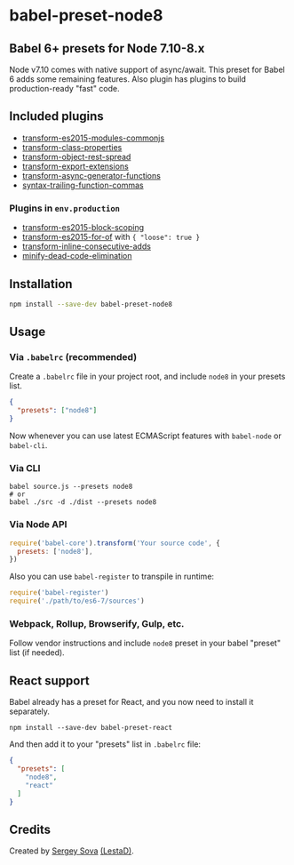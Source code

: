 # babel-preset-node8

## Babel 6+ presets for Node 7.10-8.x

Node v7.10 comes with native support of async/await. This preset for Babel 6 adds some remaining features.
Also plugin has plugins to build production-ready "fast" code.


## Included plugins

- [transform-es2015-modules-commonjs](http://babeljs.io/docs/plugins/transform-es2015-modules-commonjs)
- [transform-class-properties](http://babeljs.io/docs/plugins/transform-class-properties)
- [transform-object-rest-spread](http://babeljs.io/docs/plugins/transform-object-rest-spread)
- [transform-export-extensions](http://babeljs.io/docs/plugins/transform-export-extensions)
- [transform-async-generator-functions](http://babeljs.io/docs/plugins/transform-async-generator-functions)
- [syntax-trailing-function-commas](http://babeljs.io/docs/plugins/syntax-trailing-function-commas)

### Plugins in `env.production`

- [transform-es2015-block-scoping](http://babeljs.io/docs/plugins/transform-es2015-block-scoping)
- [transform-es2015-for-of](http://babeljs.io/docs/plugins/transform-es2015-for-of) with `{ "loose": true }`
- [transform-inline-consecutive-adds](http://babeljs.io/docs/plugins/transform-inline-consecutive-adds)
- [minify-dead-code-elimination](http://babeljs.io/docs/plugins/minify-dead-code-elimination)

## Installation

```bash
npm install --save-dev babel-preset-node8
```

## Usage

### Via `.babelrc` (recommended)

Create a `.babelrc` file in your project root, and include `node8` in your presets list.

```json
{
  "presets": ["node8"]
}
```
Now whenever you can use latest ECMAScript features with `babel-node` or `babel-cli`.

### Via CLI

```shell
babel source.js --presets node8
# or
babel ./src -d ./dist --presets node8
```

### Via Node API

```js
require('babel-core').transform('Your source code', {
  presets: ['node8'],
})
```

Also you can use `babel-register` to transpile in runtime:

```js
require('babel-register')
require('./path/to/es6-7/sources')
```

### Webpack, Rollup, Browserify, Gulp, etc.

Follow vendor instructions and include `node8` preset in your babel "preset" list (if needed).


## React support

Babel already has a preset for React, and you now need to install it separately.

```shell
npm install --save-dev babel-preset-react
```

And then add it to your "presets" list in `.babelrc` file:

```json
{
  "presets": [
    "node8",
    "react"
  ]
}
```

## Credits

Created by [Sergey Sova](https://lestad.top) [(LestaD)](https://github.com/lestad).

